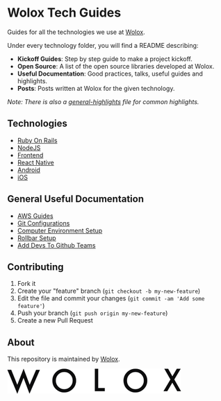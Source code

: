 # Wolox Tech Guides

Guides for all the technologies we use at [Wolox](http://wolox.com.ar).

Under every technology folder, you will find a README describing:

- **Kickoff Guides**: Step by step guide to make a project kickoff.
- **Open Source**: A list of the open source libraries developed at Wolox.
- **Useful Documentation**: Good practices, talks, useful guides and highlights.
- **Posts**: Posts written at Wolox for the given technology.

*Note: There is also a [general-highlights](./general/docs/general-highlights.md) file for common highlights.*

## Technologies

- [Ruby On Rails](./ruby-on-rails/README.md)
- [NodeJS](./NodeJS/README.md)
- [Frontend](./frontend/README.md)
- [React Native](./react-native/README.md)
- [Android](./android/README.md)
- [iOS](./iOS/README.md)

## General Useful Documentation

- [AWS Guides](./aws/README.md)
- [Git Configurations](./general/docs/git-configurations.md)
- [Computer Environment Setup](./general/docs/setup-environment.md)
- [Rollbar Setup](./general/docs/rollbar-setup.md)
- [Add Devs To Github Teams](./general/scripts/add-devs-to-team.rb)

## Contributing

1. Fork it
2. Create your "feature" branch (`git checkout -b my-new-feature`)
3. Edit the file and commit your changes (`git commit -am 'Add some feature'`)
7. Push your branch (`git push origin my-new-feature`)
8. Create a new Pull Request

## About

This repository is maintained by [Wolox](http://www.wolox.com.ar).

![Wolox](https://raw.githubusercontent.com/Wolox/press-kit/master/logos/logo_banner.png)
